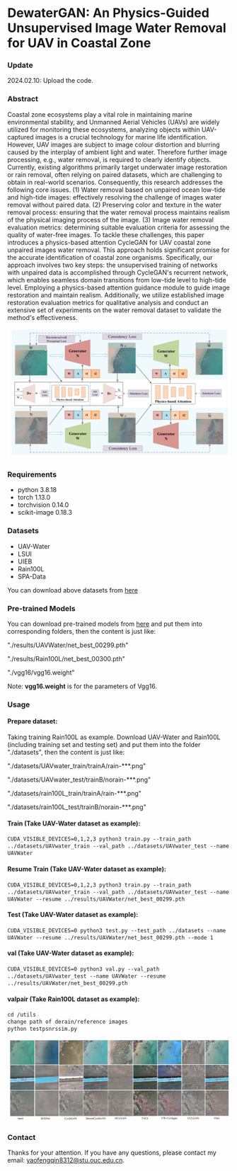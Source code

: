 # DewaterGAN: An Physics-Guided Unsupervised Image Water Removal for UAV in Coastal Zone


### Update
2024.02.10: Upload the code.

### Abstract
Coastal zone ecosystems play a vital role in maintaining marine environmental stability, and Unmanned Aerial Vehicles (UAVs) are widely utilized for monitoring these ecosystems, analyzing objects within UAV-captured images is a crucial technology for marine life identification. However, UAV images are subject to image colour distortion and blurring caused by the interplay of ambient light and water. Therefore further image processing, e.g., water removal, is required to clearly identify objects. Currently, existing algorithms primarily target underwater image restoration or rain removal, often relying on paired datasets, which are challenging to obtain in real-world scenarios. Consequently, this research addresses the following core issues. (1) Water removal  based on unpaired ocean low-tide and high-tide images: effectively resolving the challenge of images water removal without paired data. (2) Preserving color and texture in the water removal process: ensuring that the water removal process maintains realism of the physical imaging process of the image. (3) Image water removal evaluation metrics: determining suitable evaluation criteria for assessing the quality of water-free images. To tackle these challenges, this paper introduces a physics-based attention CycleGAN for UAV coastal zone unpaired images water removal. This approach holds significant promise for the accurate identification of coastal zone organisms. Specifically, our approach involves two key steps: the unsupervised training of networks with unpaired data is accomplished through CycleGAN's recurrent network, which enables seamless domain transitions from low-tide level to high-tide level. Employing a physics-based attention guidance module to guide image restoration and maintain realism. Additionally, we utilize established image restoration evaluation metrics for qualitative analysis and conduct an extensive set of experiments on the water removal dataset to validate the method's effectiveness.

![image](https://github.com/yfq-yy/Dewater/blob/master/figures/pipline.png)


### Requirements
- python 3.8.18
- torch 1.13.0
- torchvision 0.14.0
- scikit-image 0.18.3
  
### Datasets
- UAV-Water
- LSUI
- UIEB
- Rain100L
- SPA-Data

You can download above datasets from [here](XXX)

### Pre-trained Models
You can download pre-trained models from [here](XXX) and put them into corresponding folders, then the content is just like:

"./results/UAVWater/net_best_00299.pth"

"./results/Rain100L/net_best_00300.pth"

"./vgg16/vgg16.weight"

Note: **vgg16.weight** is for the parameters of Vgg16.

### Usage
#### Prepare dataset:
Taking training Rain100L as example. Download UAV-Water and Rain100L (including training set and testing set) and put them into the folder "./datasets", then the content is just like:

"./datasets/UAVwater_train/trainA/rain-***.png"

"./datasets/UAVwater_test/trainB/norain-***.png"

"./datasets/rain100L_train/trainA/rain-***.png"

"./datasets/rain100L_test/trainB/norain-***.png"
#### Train (Take UAV-Water dataset as example):
```
CUDA_VISIBLE_DEVICES=0,1,2,3 python3 train.py --train_path ../datasets/UAVwater_train --val_path ../datasets/UAVwater_test --name UAVWater
```
#### Resume Train (Take UAV-Water dataset as example):
```
CUDA_VISIBLE_DEVICES=0,1,2,3 python3 train.py --train_path ../datasets/UAVwater_train --val_path ../datasets/UAVwater_test --name UAVWater --resume ../results/UAVWater/net_best_00299.pth
```
#### Test (Take UAV-Water dataset as example):
```
CUDA_VISIBLE_DEVICES=0 python3 test.py --test_path ../datasets --name UAVWater --resume ../results/UAVWater/net_best_00299.pth --mode 1
```
#### val (Take UAV-Water dataset as example):
```
CUDA_VISIBLE_DEVICES=0 python3 val.py --val_path ../datasets/UAVwater_test --name UAVWater --resume ../results/UAVWater/net_best_00299.pth
```
#### valpair (Take Rain100L dataset as example):
```
cd /utils
change path of derain/reference images
python testpsnrssim.py
```
![image](https://github.com/yfq-yy/Dewater/blob/master/figures/waterimage1.png)
### Contact
Thanks for your attention. If you have any questions, please contact my email: yaofengqin8312@stu.ouc.edu.cn. 
